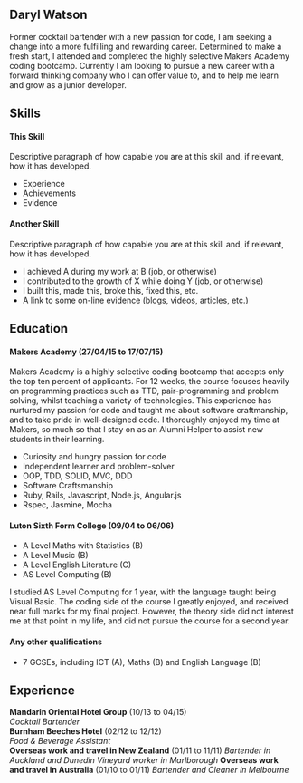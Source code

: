 ## Daryl Watson

Former cocktail bartender with a new passion for code, I am seeking a change into a more fulfilling and rewarding career. Determined to make a fresh start, I attended and completed the highly selective Makers Academy coding bootcamp. Currently I am looking to pursue a new career with a forward thinking company who I can offer value to, and to help me learn and grow as a junior developer.

## Skills

#### This Skill

Descriptive paragraph of how capable you are at this skill and, if relevant, how it has developed.

- Experience
- Achievements
- Evidence

#### Another Skill

Descriptive paragraph of how capable you are at this skill and, if relevant, how it has developed.

- I achieved A during my work at B (job, or otherwise)
- I contributed to the growth of X while doing Y (job, or otherwise)
- I built this, made this, broke this, fixed this, etc.
- A link to some on-line evidence (blogs, videos, articles, etc.)

## Education

#### Makers Academy (27/04/15 to 17/07/15)

Makers Academy is a highly selective coding bootcamp that accepts only the top ten percent of applicants. For 12 weeks, the course focuses heavily on programming practices such as TTD, pair-programming and problem solving, whilst teaching a variety of technologies. This experience has nurtured my passion for code and taught me about software craftmanship, and to take pride in well-designed code. I thoroughly enjoyed my time at Makers, so much so that I stay on as an Alumni Helper to assist new students in their learning.

- Curiosity and hungry passion for code
- Independent learner and problem-solver
- OOP, TDD, SOLID, MVC, DDD
- Software Craftsmanship
- Ruby, Rails, Javascript, Node.js, Angular.js
- Rspec, Jasmine, Mocha

#### Luton Sixth Form College (09/04 to 06/06)

- A Level Maths with Statistics (B)
- A Level Music (B)
- A Level English Literature (C)
- AS Level Computing (B)

I studied AS Level Computing for 1 year, with the language taught being Visual Basic. The coding side of the course I greatly enjoyed, and received near full marks for my final project. However, the theory side did not interest me at that point in my life, and did not pursue the course for a second year.

#### Any other qualifications

- 7 GCSEs, including ICT (A), Maths (B) and English Language (B)

## Experience

**Mandarin Oriental Hotel Group** (10/13 to 04/15)    
*Cocktail Bartender*  
**Burnham Beeches Hotel** (02/12 to 12/12)   
*Food & Beverage Assistant*  
**Overseas work and travel in New Zealand** (01/11 to 11/11)
*Bartender in Auckland and Dunedin*
*Vineyard worker in Marlborough*
**Overseas work and travel in Australia** (01/10 to 01/11)
*Bartender and Cleaner in Melbourne*
